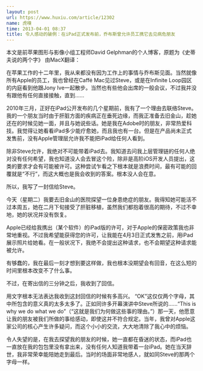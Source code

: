 ```yaml
---
layout: post
url: https://www.huxiu.com/article/12302
name: 虎嗅
time: 2013-04-01 08:37
title: 令人感动的破例：在iPad正式发布前，乔布斯曾允许员工携它去见病危朋友
---
```

本文是前苹果图形与影像小组工程师David Gelphman的个人博客，原题为《史蒂夫说的两个字》 由MacX翻译：

在苹果工作的十二年里，我从来都没有因为工作上的事情与乔布斯见面。当然就像所有Apple的员工，我也曾经在Caffé Mac见过Steve，或是在Infinite Loop园区的内庭看到他跟Jony Ive一起散步。当然也有些他会出席的一般会议，不过我并没有跟他有任何直接接触，直到……

2010年三月，正好在iPad公开发布的几个星期前，我有了一个理由去联络Steve。我的一个朋友当时由于肝脏方面的疾病正在垂死边缘，而我正准备去旧金山，趁她还在的时候见她一面，并且与她说些话。她是我在Adobe时的朋友，非常热爱科技。我觉得让她看看iPad多少能疗愈她，而且我也有一台。但是在产品尚未正式发售前，没有Apple管理层允许我不能把iPad给任何人看到。

除非Steve允许，我绝对不可能带着iPad去。我知道去问我上层管理链的任何人绝对没有任何希望，我也知道没人会去冒这个险，除非是高阶iOS开发人员提出，这类的要求才会有可能被许可。这种尝试乍看之下根本就是浪费时间，最有可能的回覆就是“不行”，而这大概也是我会收到的答案。根本没人会在意。

所以，我写了一封信给Steve。

今天（星期二）我要去旧金山的医院探望一位身患绝症的朋友。我得知她可能活不过本周五，她在二月下旬接受了肝脏移植，虽然我们都抱着很高的期待，不过不幸地，她的状况并没有恢复。

Apple已经给我携出（某个软件）的iPad版的许可，对于Apple的保密政策我也非常地重视。不过我希望能获得您的许可，让我能在4月3日正式发售之前，用iPad展示照片给她看。在一般状况下，我绝不会提出这种请求，也不会期望这种请求能被允许。

有够蠢的，我在最后一刻才想到要这样做，我也根本没期望会有回音，在这么短的时间里根本改变不了什么事。

不过，在寄出信的三分钟之后，我收到了回信。

用文字根本无法表达我收到这封回信的时候有多高兴。 “OK”这仅仅两个字母，其中所包含的意义真的太多太多了。正如同许多开幕演讲中Steve所说的……“This is why we do what we do”（“这就是我们为何做这些事的理由。”）那一天，他愿意让我的朋友被我们所做的事给感动，即使这并不符合规定。当年，我曾对Apple这家公司的核心产生许多疑问，而这个小小的交流，大大地清除了我心中的烦恼。

令人失望的是，在我去探望我的朋友的时候，她一直都在昏迷的状态，而iPad也一直放在我的包包里没有拿出来，没有任何人知道我带着一台iPad。她在当天辞世，我非常荣幸能陪她走到最后。当时的场面非常地感人，就如同Steve的那两个字母一样。

